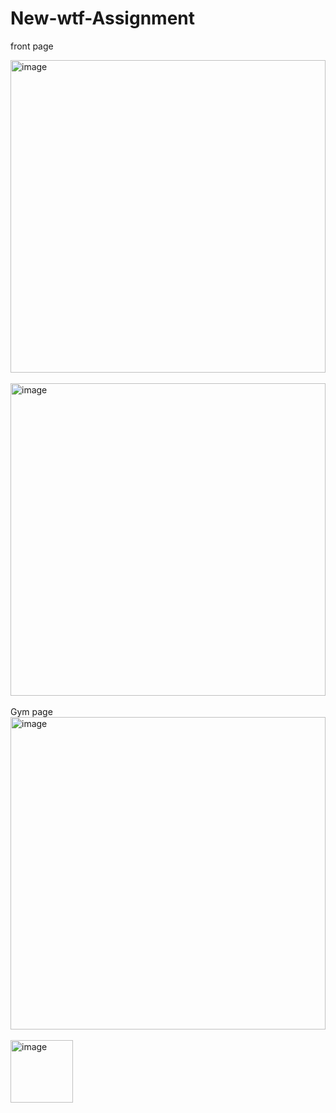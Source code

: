 # New-wtf-Assignment

front page


<img  width="100%" height="500" Justify-content="center" alt="image" src="https://cdn-images-1.medium.com/max/1200/1*fVLumpCpklVLu9f9OAJ8EQ.png">

<br>
<br>


<img  width="100%" height="500" Justify-content="center" alt="image" src="https://cdn-images-1.medium.com/max/1200/1*bUGO6ikGxQTKpzbHqXZ0EQ.png">


<br>
<br>
Gym page
<img   width="100%" height="500" Justify-content="center" alt="image" src="https://cdn-images-1.medium.com/max/1200/1*FZqx2EJq6RXCsYMSVyLiGQ.png">
<br>
<br>
<img   width="100" height="100" Justify-content="center" alt="image" src="https://paste.pics/357f8a65a20e3b73546ed36360c086b0">

